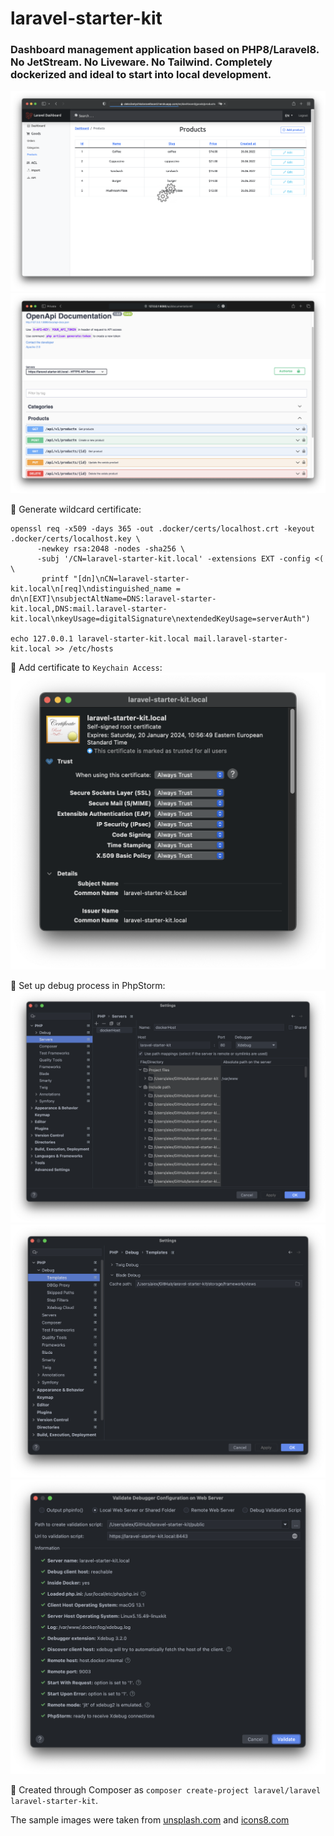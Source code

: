 # laravel-starter-kit

### Dashboard management application based on PHP8/Laravel8. No JetStream. No Liveware. No Tailwind. Completely dockerized and ideal to start into local development.

![Dashboard management UI](social_preview.png)
![Swagger OpenAPI](storage/screenshots/swagger_openapi.png)

📌 Generate wildcard certificate:
```
openssl req -x509 -days 365 -out .docker/certs/localhost.crt -keyout .docker/certs/localhost.key \
      -newkey rsa:2048 -nodes -sha256 \
      -subj '/CN=laravel-starter-kit.local' -extensions EXT -config <( \
       printf "[dn]\nCN=laravel-starter-kit.local\n[req]\ndistinguished_name = dn\n[EXT]\nsubjectAltName=DNS:laravel-starter-kit.local,DNS:mail.laravel-starter-kit.local\nkeyUsage=digitalSignature\nextendedKeyUsage=serverAuth")

echo 127.0.0.1 laravel-starter-kit.local mail.laravel-starter-kit.local >> /etc/hosts
```

📌 Add certificate to `Keychain Access`:
![Keychain Access: Trust Certificate](storage/screenshots/keychain_access_trust_certificate.png)

📌 Set up debug process in PhpStorm:
![PHPStorm: Debug Server](storage/screenshots/phpstorm_debug_server.png)
![PHPStorm: Template Debug](storage/screenshots/phpstorm_template_debug.png)
![PHPStorm: Validate Debug Configuration](storage/screenshots/phpstorm_validate_debug_configuration.png)

📌 Created through Composer as `composer create-project laravel/laravel laravel-starter-kit`.

The sample images were taken from <a href="unsplash.com">unsplash.com</a> and <a href="icons8.com">icons8.com</a>
